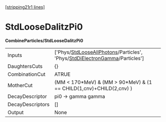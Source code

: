 [[stripping21r1 lines]](./stripping21r1-index)

# StdLooseDalitzPi0

**CombineParticles/StdLooseDalitzPi0**

|                  |                                                                                                                                                                                          |
|------------------|------------------------------------------------------------------------------------------------------------------------------------------------------------------------------------------|
| Inputs           | ['Phys/[StdLooseAllPhotons](./stripping21r1-commonparticles-stdlooseallphotons)/Particles', 'Phys/[StdDiElectronGamma](./stripping21r1-commonparticles-stddielectrongamma)/Particles'] |
| DaughtersCuts    | {}                                                                                                                                                                                       |
| CombinationCut   | ATRUE                                                                                                                                                                                    |
| MotherCut        | (MM \< 170\*MeV) & (MM \> 90\*MeV) & (1 == CHILD(1,cnv)+CHILD(2,cnv) )                                                                                                                   |
| DecayDescriptor  | pi0 -\> gamma gamma                                                                                                                                                                      |
| DecayDescriptors | []                                                                                                                                                                                     |
| Output           | None                                                                                                                                                                                     |
